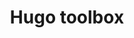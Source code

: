 ---
title: Hugo toolbox
description: Tips & tricks for those using Hugo static website generator.
featured: true
---
